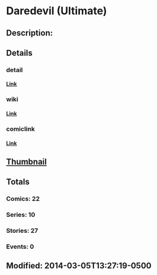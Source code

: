 # Daredevil (Ultimate)
## Description: 
## Details
### detail
#### [Link](http://marvel.com/characters/11/daredevil?utm_campaign=apiRef&utm_source=225578a89fc76f3d20fbffda5d17a88d)
### wiki
#### [Link](http://marvel.com/universe/Daredevil_(Ultimate)?utm_campaign=apiRef&utm_source=225578a89fc76f3d20fbffda5d17a88d)
### comiclink
#### [Link](http://marvel.com/comics/characters/1010919/daredevil_ultimate?utm_campaign=apiRef&utm_source=225578a89fc76f3d20fbffda5d17a88d)
## [Thumbnail](http://i.annihil.us/u/prod/marvel/i/mg/6/a0/53176b9e705dc.jpg)
## Totals
### Comics: 22
### Series: 10
### Stories: 27
### Events: 0
## Modified: 2014-03-05T13:27:19-0500